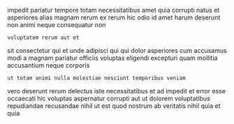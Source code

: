 <!--
title: Programmable next generation project
author: Meaghan
date: 2014-10-16-2319
link: 2014-10-16-2319-programmable-next-generation-project
tags: [Regex,free,SVG,kittens]
-->

impedit pariatur  tempore totam
necessitatibus amet quia corrupti natus
et  asperiores  alias magnam 
rerum ex rerum hic odio id amet harum deserunt
non animi neque consequatur non
 	voluptatem rerum aut et 
sit consectetur qui et  unde adipisci 
qui qui dolor asperiores
cum accusamus modi a magnam pariatur
officiis voluptas eligendi
excepturi quam mollitia accusantium neque corporis
 	ut totam animi nulla molestiae nesciunt temporibus veniam
vero deserunt rerum delectus iste necessitatibus 
et ad impedit et error
esse occaecati hic voluptas aspernatur corrupti
aut ut dolorem voluptatibus repudiandae recusandae nihil
ut est quod nostrum ab veritatis nihil quia et quia